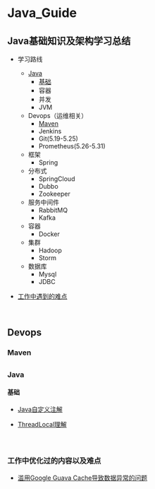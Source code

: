 # Java_Guide

## Java基础知识及架构学习总结

- 学习路线

  - [Java](#1.1)
    - [基础](#1.1.1)
    - 容器
    - 并发
    - JVM
  - Devops（运维相关）
    - [Maven](#2.1)
    - Jenkins
    - Git(5.19-5.25)
    - Prometheus(5.26-5.31)
  - 框架
    - Spring
  - 分布式
    - SpringCloud
    - Dubbo
    - Zookeeper
  - 服务中间件
    - RabbitMQ
    - Kafka
  - 容器
    - Docker
  - 集群
    - Hadoop
    - Storm
  - 数据库
    - Mysql
    - JDBC

- [工作中遇到的难点](#9.1)

  ​

## Devops

<h3 id="2.1">Maven</h3>





## <h3 id="1.1">Java</h3>

<h4 id="1.1.1">基础</h4>

- [Java自定义注解](./Java/Basic/Custom_Annotation.md)

- [ThreadLocal理解](./Java/Basic/ThreadLocal.md)

  ​

## <h3 id="9.1">工作中优化过的内容以及难点</h3>

- [滥用Google Guava Cache导致数据异常的问题](./Working/Google_Guava.md)

